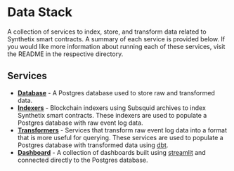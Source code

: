 # Data Stack

A collection of services to index, store, and transform data related to Synthetix smart contracts. A summary of each service is provided below. If you would like more information about running each of these services, visit the README in the respective directory.

## Services

* [**Database**](./postgres/) - A Postgres database used to store raw and transformed data.
* [**Indexers**](./indexers/) - Blockchain indexers using Subsquid archives to index Synthetix smart contracts. These indexers are used to populate a Postgres database with raw event log data.
* [**Transformers**](./transformers/) - Services that transform raw event log data into a format that is more useful for querying. These services are used to populate a Postgres database with transformed data using [dbt](https://www.getdbt.com/).
* [**Dashboard**](./dashboard/) - A collection of dashboards built using [streamlit](https://streamlit.io/) and connected directly to the Postgres database.
